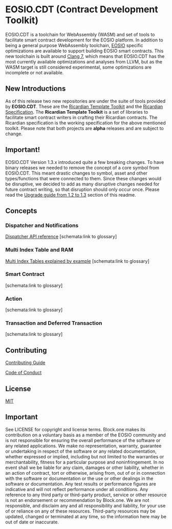 # EOSIO.CDT (Contract Development Toolkit)

EOSIO.CDT is a toolchain for WebAssembly (WASM) and set of tools to facilitate smart contract development for the EOSIO platform. In addition to being a general purpose WebAssembly toolchain, [EOSIO](https://github.com/eosio/eos) specific optimizations are available to support building EOSIO smart contracts.  This new toolchain is built around [Clang 7](https://github.com/eosio/llvm), which means that EOSIO.CDT has the most currently available optimizations and analyses from LLVM, but as the WASM target is still considered experimental, some optimizations are incomplete or not available.

## New Introductions
As of this release two new repositories are under the suite of tools provided by **EOSIO.CDT**.  These are the [Ricardian Template Toolkit](https://github.com/eosio/ricardian-template-toolkit) and the [Ricardian Specification](https://github.com/eosio/ricardian-spec).  The **Ricardian Template Toolkit** is a set of libraries to facilitate smart contract writers in crafting their Ricardian contracts.  The Ricardian specification is the working specification for the above mentioned toolkit.  Please note that both projects are **alpha** releases and are subject to change.

## Important!
EOSIO.CDT Version 1.3.x introduced quite a few breaking changes. To have binary releases we needed to remove the concept of a core symbol from EOSIO.CDT. This meant drastic changes to symbol, asset and other types/functions that were connected to them. Since these changes would be disruptive, we decided to add as many disruptive changes needed for future contract writing, so that disruption should only occur once. Please read the [Upgrade guide from 1.2 to 1.3](./upgrading/1.2-to-1.3) section of this readme.

## Concepts

### Dispatcher and Notifications
[Dispatcher API reference](https://eosio.github.io/eosio.cdt/1.6.0/group__dispatcher.html)
[schemata:link to glossary]

### Multi Index Table and RAM
[Multi Index Tables explained by example](https://developers.eos.io/eosio-cpp/docs/using-multi-index-tables)
[schemata:link to glossary]

### Smart Contract
[schemata:link to glossary]

### Action
[schemata:link to glossary]

### Transaction and Deferred Transaction
[schemata:link to glossary]

## Contributing

[Contributing Guide](../CONTRIBUTING.md)

[Code of Conduct](../CONTRIBUTING.md#conduct)

## License

[MIT](../LICENSE)

## Important

See LICENSE for copyright and license terms.  Block.one makes its contribution on a voluntary basis as a member of the EOSIO community and is not responsible for ensuring the overall performance of the software or any related applications.  We make no representation, warranty, guarantee or undertaking in respect of the software or any related documentation, whether expressed or implied, including but not limited to the warranties or merchantability, fitness for a particular purpose and noninfringement. In no event shall we be liable for any claim, damages or other liability, whether in an action of contract, tort or otherwise, arising from, out of or in connection with the software or documentation or the use or other dealings in the software or documentation.  Any test results or performance figures are indicative and will not reflect performance under all conditions.  Any reference to any third party or third-party product, service or other resource is not an endorsement or recommendation by Block.one.  We are not responsible, and disclaim any and all responsibility and liability, for your use of or reliance on any of these resources. Third-party resources may be updated, changed or terminated at any time, so the information here may be out of date or inaccurate.
